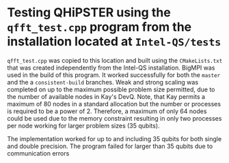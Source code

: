 # Testing QHiPSTER using the `qfft_test.cpp` program from the installation located at `Intel-QS/tests`

`qfft_test.cpp` was copied to this location and built using the `CMakeLists.txt` that was created independently from the Intel-QS installation. BigMPI was used in the build of this program. It worked successfully for both the `master` and the a `consistent-build` branches. Weak and strong scaling was completed on up to the maximum possible problem size permitted, due to the number of available nodes in Kay's DevQ. Note, that Kay permits a maximum of 80 nodes in a standard allocation but the number or processes is required to be a power of 2. Therefore, a maximum of only 64 nodes could be used due to the memory constraint resulting in only two processes per node working for larger problem sizes (35 qubits).

The implementation worked for up to and including 35 qubits for both single and double precision. The program failed for larger than 35 qubits due to communication errors
